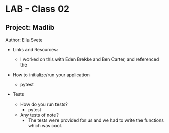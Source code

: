 # LAB - Class 02

## Project: Madlib

Author: Ella Svete

- Links and Resources:
  - I worked on this with Eden Brekke and Ben Carter, and referenced the

- How to initialize/run your application
  - pytest

- Tests
  - How do you run tests?
    - pytest
  - Any tests of note?
    - The tests were provided for us and we had to write the functions which was cool.
